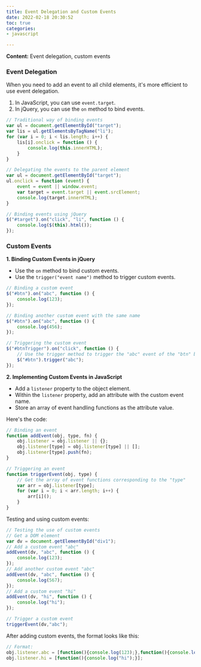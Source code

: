 ```yaml
---
title: Event Delegation and Custom Events
date: 2022-02-18 20:30:52
toc: true
categories:
- javascript

---
```


**Content:** Event delegation, custom events
<!--more-->

### Event Delegation

When you need to add an event to all child elements, it's more efficient to use event delegation.

1. In JavaScript, you can use `event.target`.
2. In jQuery, you can use the `on` method to bind events.

```javascript
// Traditional way of binding events
var ul = document.getElementById("target");
var lis = ul.getElementsByTagName("li");
for (var i = 0; i < lis.length; i++) {
    lis[i].onclick = function () {
        console.log(this.innerHTML);
    }
}

// Delegating the events to the parent element
var ul = document.getElementById("target");
ul.onclick = function (event) {
    event = event || window.event;
    var target = event.target || event.srcElement;
    console.log(target.innerHTML);
}

// Binding events using jQuery
$("#target").on("click", "li", function () {
    console.log($(this).html());
});
```

### Custom Events

**1. Binding Custom Events in jQuery**

- Use the `on` method to bind custom events.
- Use the `trigger("event name")` method to trigger custom events.

```javascript
// Binding a custom event
$("#btn").on("abc", function () {
    console.log(123);
});

// Binding another custom event with the same name
$("#btn").on("abc", function () {
    console.log(456);
});

// Triggering the custom event
$("#btnTrigger").on("click", function () {
    // Use the trigger method to trigger the "abc" event of the "btn" button
    $("#btn").trigger("abc");
});
```

**2. Implementing Custom Events in JavaScript**

- Add a `listener` property to the object element.
- Within the `listener` property, add an attribute with the custom event name.
- Store an array of event handling functions as the attribute value.

Here's the code:

```javascript
// Binding an event
function addEvent(obj, type, fn) {
    obj.listener = obj.listener || {};
    obj.listener[type] = obj.listener[type] || [];
    obj.listener[type].push(fn);
}

// Triggering an event
function triggerEvent(obj, type) {
    // Get the array of event functions corresponding to the "type"
    var arr = obj.listener[type];
    for (var i = 0; i < arr.length; i++) {
        arr[i]();
    }
}
```

Testing and using custom events:

```javascript
// Testing the use of custom events
// Get a DOM element
var dv = document.getElementById("div1");
// Add a custom event "abc"
addEvent(dv, "abc", function () {
    console.log(123);
});
// Add another custom event "abc"
addEvent(dv, "abc", function () {
    console.log(567);
});
// Add a custom event "hi"
addEvent(dv, "hi", function () {
    console.log("hi");
});

// Trigger a custom event
triggerEvent(dv,"abc");
```

After adding custom events, the format looks like this:

```javascript
// Format:
obj.listener.abc = [function(){console.log(123);},function(){console.log(567);}];
obj.listener.hi = [function(){console.log("hi");}];
```